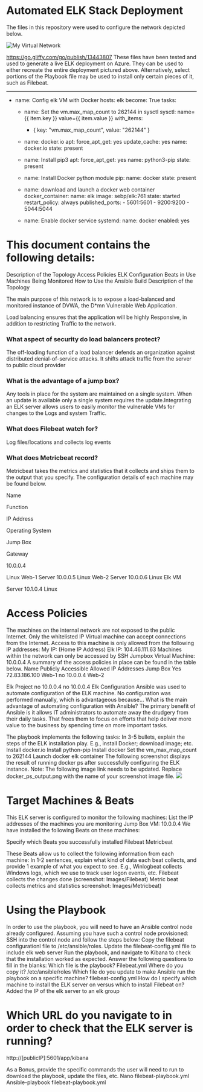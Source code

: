 # Automated ELK Stack Deployment

The files in this repository were used to configure the network depicted below.

![My Virtual Network](Diagrams/Virtual_Network_Diagram.PNG)


https://go.gliffy.com/go/publish/13443807
These files have been tested and used to generate a live ELK deployment on Azure. They can be used to either recreate the entire deployment pictured above. Alternatively, select portions of the Playbook file may be used to install only certain pieces of it, such as Filebeat.

---
- name: Config elk VM with Docker
  hosts: elk
  become: True
  tasks:
  - name: Set the vm.max_map_count to 262144 in sysctl
    sysctl: name={{ item.key }} value={{ item.value }}
    with_items:
      - { key: "vm.max_map_count", value: "262144" }

  - name: docker.io
    apt:
      force_apt_get: yes
      update_cache: yes
      name: docker.io
      state: present

  - name: Install pip3
    apt:
      force_apt_get: yes
      name: python3-pip
      state: present

  - name: Install Docker python module
    pip:
      name: docker
      state: present

  - name: download and launch a docker web container
    docker_container:
      name: elk
      image: sebp/elk:761
      state: started
      restart_policy: always
      published_ports:
        - 5601:5601
        - 9200:9200
        - 5044:5044

  - name: Enable docker service
    systemd:
      name: docker
      enabled: yes

# This document contains the following details:
Description of the Topology
Access Policies
ELK Configuration
Beats in Use
Machines Being Monitored
How to Use the Ansible Build
Description of the Topology

The main purpose of this network is to expose a load-balanced and monitored instance of DVWA, the D*mn Vulnerable Web Application.

Load balancing ensures that the application will be highly Responsive, in addition to restricting Traffic to the network.

### What aspect of security do load balancers protect?
The off-loading function of a load balancer defends an organization against distributed denial-of-service attacks. It shifts attack traffic from the server to public cloud provider

### What is the advantage of a jump box? 
Any tools in place for the system are maintained on a single system. When an update is available only a single system requires the update.Integrating an ELK server allows users to easily monitor the vulnerable VMs for changes to the Logs and system Traffic.

### What does Filebeat watch for? 
Log files/locations and collects log events

### What does Metricbeat record? 
Metricbeat takes the metrics and statistics that it collects and ships them to the output that you specify.
The configuration details of each machine may be found below.

Name

Function

IP Address

Operating System

Jump Box

Gateway

10.0.0.4

Linux
Web-1
Server
10.0.0.5
Linux
Web-2
Server
10.0.0.6
Linux
Elk VM 


Server
10.1.0.4
Linux

# Access Policies
The machines on the internal network are not exposed to the public Internet.
Only the whitelisted IP Virtual machine can accept connections from the Internet. Access to this machine is only allowed from the following IP addresses:
My IP: (Home IP Address)
Elk IP: 104.46.111.63
Machines within the network can only be accessed by SSH
Jumpbox Virtual Machine: 10.0.0.4
A summary of the access policies in place can be found in the table below.
Name
Publicly Accessible
Allowed IP Addresses
Jump Box
Yes
72.83.186.100
Web-1
no
10.0.0.4
Web-2

Elk Project no 10.0.0.4
no
10.0.0.4
Elk Configuration
Ansible was used to automate configuration of the ELK machine. No configuration was performed manually, which is advantageous because...
What is the main advantage of automating configuration with Ansible? The primary benefit of Ansible is it allows IT administrators to automate away the drudgery from their daily tasks. That frees them to focus on efforts that help deliver more value to the business by spending time on more important tasks.

The playbook implements the following tasks:
In 3-5 bullets, explain the steps of the ELK installation play. E.g., install Docker; download image; etc.
Install docker.io
Install python-pip
Install docker
Set the vm_max_map_count to 262144
Launch docker elk container
The following screenshot displays the result of running docker ps after successfully configuring the ELK instance.
Note: The following image link needs to be updated. Replace docker_ps_output.png with the name of your screenshot image file.
![](docker_ps.png)

# Target Machines & Beats
This ELK server is configured to monitor the following machines:
List the IP addresses of the machines you are monitoring Jump Box VM: 10.0.0.4
We have installed the following Beats on these machines:

Specify which Beats you successfully installed 
Filebeat
Metricbeat

These Beats allow us to collect the following information from each machine:
In 1-2 sentences, explain what kind of data each beat collects, and provide 1 example of what you expect to see. E.g., Winlogbeat collects Windows logs, which we use to track user logon events, etc.
Filebeat collects the changes done (screenshot: Images/Filebeat) Metric beat collects metrics and statistics screenshot: Images/Metricbeat)

# Using the Playbook
In order to use the playbook, you will need to have an Ansible control node already configured. Assuming you have such a control node provisioned:
SSH into the control node and follow the steps below:
Copy the filebeat configurationl file to /etc/ansible/roles.
Update the filebeat-config.yml file to include elk web server
Run the playbook, and navigate to Kibana to check that the installation worked as expected.
Answer the following questions to fill in the blanks:
Which file is the playbook? Filebeat.yml Where do you copy it? /etc/ansible/roles
Which file do you update to make Ansible run the playbook on a specific machine? filebeat-config.yml How do I specify which machine to install the ELK server on versus which to install Filebeat on? Added the IP of the elk server to an elk group

# Which URL do you navigate to in order to check that the ELK server is running?
http://[publicIP]:5601/app/kibana

As a Bonus, provide the specific commands the user will need to run to download the playbook, update the files, etc.
Nano filebeat-playbook.yml
Ansible-playbook filebeat-playbook.yml

